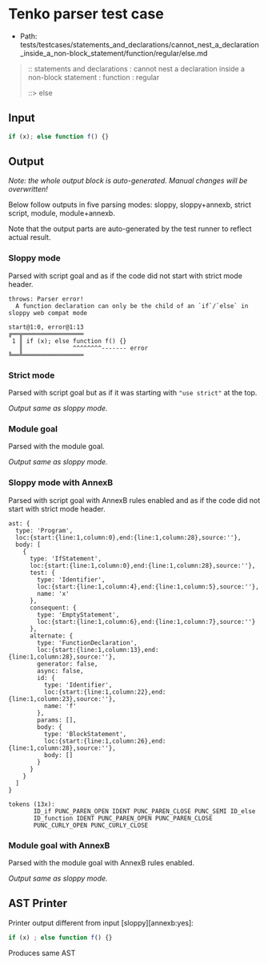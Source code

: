 # Tenko parser test case

- Path: tests/testcases/statements_and_declarations/cannot_nest_a_declaration_inside_a_non-block_statement/function/regular/else.md

> :: statements and declarations : cannot nest a declaration inside a non-block statement : function : regular
>
> ::> else

## Input

`````js
if (x); else function f() {}
`````

## Output

_Note: the whole output block is auto-generated. Manual changes will be overwritten!_

Below follow outputs in five parsing modes: sloppy, sloppy+annexb, strict script, module, module+annexb.

Note that the output parts are auto-generated by the test runner to reflect actual result.

### Sloppy mode

Parsed with script goal and as if the code did not start with strict mode header.

`````
throws: Parser error!
  A function declaration can only be the child of an `if`/`else` in sloppy web compat mode

start@1:0, error@1:13
╔══╦═════════════════
 1 ║ if (x); else function f() {}
   ║              ^^^^^^^^------- error
╚══╩═════════════════

`````

### Strict mode

Parsed with script goal but as if it was starting with `"use strict"` at the top.

_Output same as sloppy mode._

### Module goal

Parsed with the module goal.

_Output same as sloppy mode._

### Sloppy mode with AnnexB

Parsed with script goal with AnnexB rules enabled and as if the code did not start with strict mode header.

`````
ast: {
  type: 'Program',
  loc:{start:{line:1,column:0},end:{line:1,column:28},source:''},
  body: [
    {
      type: 'IfStatement',
      loc:{start:{line:1,column:0},end:{line:1,column:28},source:''},
      test: {
        type: 'Identifier',
        loc:{start:{line:1,column:4},end:{line:1,column:5},source:''},
        name: 'x'
      },
      consequent: {
        type: 'EmptyStatement',
        loc:{start:{line:1,column:6},end:{line:1,column:7},source:''}
      },
      alternate: {
        type: 'FunctionDeclaration',
        loc:{start:{line:1,column:13},end:{line:1,column:28},source:''},
        generator: false,
        async: false,
        id: {
          type: 'Identifier',
          loc:{start:{line:1,column:22},end:{line:1,column:23},source:''},
          name: 'f'
        },
        params: [],
        body: {
          type: 'BlockStatement',
          loc:{start:{line:1,column:26},end:{line:1,column:28},source:''},
          body: []
        }
      }
    }
  ]
}

tokens (13x):
       ID_if PUNC_PAREN_OPEN IDENT PUNC_PAREN_CLOSE PUNC_SEMI ID_else
       ID_function IDENT PUNC_PAREN_OPEN PUNC_PAREN_CLOSE
       PUNC_CURLY_OPEN PUNC_CURLY_CLOSE
`````

### Module goal with AnnexB

Parsed with the module goal with AnnexB rules enabled.

_Output same as sloppy mode._

## AST Printer

Printer output different from input [sloppy][annexb:yes]:

````js
if (x) ; else function f() {}
````

Produces same AST
